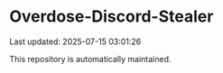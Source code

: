 # Overdose-Discord-Stealer

Last updated: 2025-07-15 03:01:26

This repository is automatically maintained.
